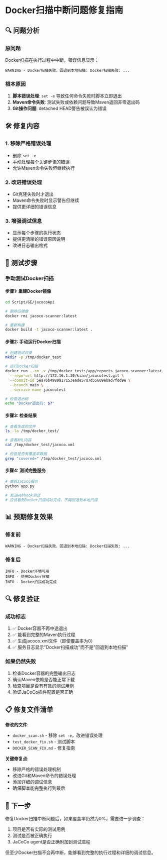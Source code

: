 # Docker扫描中断问题修复指南

## 🔍 问题分析

### 原问题
Docker扫描在执行过程中中断，错误信息显示：
```
WARNING - Docker扫描失败，回退到本地扫描: Docker扫描失败: ...
```

### 根本原因
1. **脚本错误处理**: `set -e` 导致任何命令失败时脚本立即退出
2. **Maven命令失败**: 测试失败或依赖问题导致Maven返回非零退出码
3. **Git操作问题**: detached HEAD警告被误认为错误

## 🛠️ 修复内容

### 1. 移除严格错误处理
- 删除 `set -e`
- 手动处理每个关键步骤的错误
- 允许Maven命令失败但继续执行

### 2. 改进错误处理
- Git克隆失败时才退出
- Maven命令失败时显示警告但继续
- 提供更详细的错误信息

### 3. 增强调试信息
- 显示每个步骤的执行状态
- 提供更清晰的错误原因说明
- 改进日志输出格式

## 🧪 测试步骤

### 手动测试Docker扫描

#### 步骤1: 重建Docker镜像
```bash
cd Script/GE/jacocoApi

# 删除旧镜像
docker rmi jacoco-scanner:latest

# 重新构建
docker build -t jacoco-scanner:latest .
```

#### 步骤2: 手动运行Docker扫描
```bash
# 创建测试目录
mkdir -p /tmp/docker_test

# 运行Docker扫描
docker run --rm -v /tmp/docker_test:/app/reports jacoco-scanner:latest \
  --repo-url http://172.16.1.30/kian/jacocotest.git \
  --commit-id 5ea76b4989a17153eade57d7d55609ebad7fdd9e \
  --branch main \
  --service-name jacocotest

# 检查退出码
echo "Docker退出码: $?"
```

#### 步骤3: 检查结果
```bash
# 查看生成的文件
ls -la /tmp/docker_test/

# 查看XML内容
cat /tmp/docker_test/jacoco.xml

# 检查是否有覆盖率数据
grep "covered=" /tmp/docker_test/jacoco.xml
```

#### 步骤4: 测试完整服务
```bash
# 重启JaCoCo服务
python app.py

# 发送webhook测试
# 应该看到Docker扫描成功完成，不再回退到本地扫描
```

## 📊 预期修复效果

### 修复前
```
WARNING - Docker扫描失败，回退到本地扫描: Docker扫描失败: ...
```

### 修复后
```
INFO - Docker环境可用
INFO - 使用Docker扫描
INFO - Docker扫描成功完成
```

## 🔍 修复验证

### 成功标志
1. ✅ Docker容器不再中途退出
2. ✅ 能看到完整的Maven执行过程
3. ✅ 生成jacoco.xml文件（即使覆盖率为0）
4. ✅ 服务日志显示"Docker扫描成功"而不是"回退到本地扫描"

### 如果仍然失败
1. 检查Docker容器的完整输出日志
2. 确认Maven依赖是否能正常下载
3. 检查项目是否有有效的测试用例
4. 验证JaCoCo插件配置是否正确

## 📋 修复文件清单

**修改的文件**:
- `docker_scan.sh` - 移除 `set -e`，改进错误处理
- `test_docker_fix.sh` - 测试脚本
- `DOCKER_SCAN_FIX.md` - 修复指南

**关键修复点**:
- 移除严格的错误处理机制
- 改进Git和Maven命令的错误处理
- 添加详细的调试信息
- 确保脚本能完整执行到最后

## 🎯 下一步

修复Docker扫描中断问题后，如果覆盖率仍然为0%，需要进一步调查：
1. 项目是否有实际的测试用例
2. 测试是否被正确执行
3. JaCoCo agent是否正确附加到测试进程

但至少Docker扫描不会再中断，能够看到完整的执行过程和详细的调试信息。
